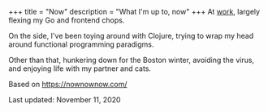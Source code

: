 +++
title = "Now"
description = "What I'm up to, now"
+++
At [work](https://blues.io), largely flexing my Go and frontend chops.

On the side, I've been toying around with Clojure, trying to wrap my head around functional programming paradigms.

Other than that, hunkering down for the Boston winter, avoiding the virus, and enjoying life with my partner and cats.

Based on https://nownownow.com/

Last updated: <time class="i f5">November 11, 2020</time>
